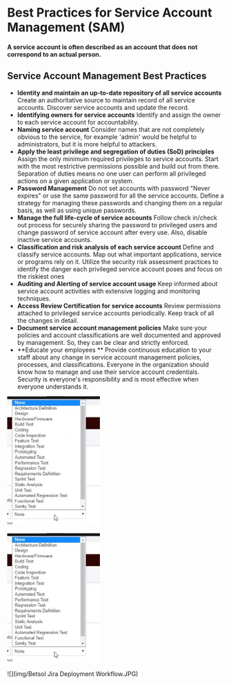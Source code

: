 # Best Practices for Service Account Management (SAM)

#### A service account is often described as an account that does not correspond to an actual person.

## Service Account Management Best Practices

- **Identity and maintain an up-to-date repository of all service accounts** Create an authoritative source to maintain record of all service accounts. Discover service accounts and update the record.
- **Identifying owners for service accounts** Identify and assign the owner to each service account for accountability.
- **Naming service account** Consider names that are not completely obvious to the service,  for example &#39;admin&#39; would be helpful to administrators, but it is more helpful to attackers.
- **Apply the least privilege and segregation of duties (SoD) principles** Assign the only minimum required privileges to service accounts. Start with the most restrictive permissions possible and build out from there. Separation of duties means no one user can perform all privileged actions on a given application or system.
- **Password Management** Do not set accounts with password &quot;Never expires&quot; or use the same password for all the service accounts. Define a strategy for managing these passwords and changing them on a regular basis, as well as using unique passwords.
- **Manage the full life-cycle of service accounts** Follow check in/check out process for securely sharing the password to privileged users and change password of service account after every use. Also, disable inactive service accounts.
- **Classification and risk analysis of each service account** Define and classify service accounts. Map out what important applications, service or programs rely on it. Utilize the security risk assessment practices to identify the danger each privileged service account poses and focus on the riskiest ones
- **Auditing and Alerting of service account usage** Keep informed about service account activities with extensive logging and monitoring techniques.
- **Access Review Certification for service accounts** Review permissions attached to privileged service accounts periodically. Keep track of all the changes in detail.
- **Document service account management policies** Make sure your policies and account classifications are well documented and approved by management. So, they can be clear and strictly enforced.
- **Educate your employees ** Provide continuous education to your staff about any change in service account management policies, processes, and classifications. Everyone in the organization should know how to manage and use their service account credentials. Security is everyone&#39;s responsibility and is most effective when everyone understands it.


![](img/Foundby_Developer.jpg)

![](img/Foundby_Developer.jpg)

![](img/Betsol Jira Deployment Workflow.JPG)
